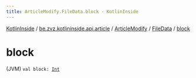 ```yaml
---
title: ArticleModify.FileData.block - KotlinInside
---
```


[KotlinInside](../../../index.html) / [be.zvz.kotlininside.api.article](../../index.html) / [ArticleModify](../index.html) / [FileData](index.html) / [block](./block.html)

# block

(JVM) `val block: `[`Int`](https://kotlinlang.org/api/latest/jvm/stdlib/kotlin/-int/index.html)